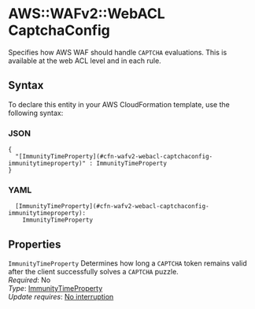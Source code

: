 # AWS::WAFv2::WebACL CaptchaConfig<a name="aws-properties-wafv2-webacl-captchaconfig"></a>

Specifies how AWS WAF should handle `CAPTCHA` evaluations\. This is available at the web ACL level and in each rule\. 

## Syntax<a name="aws-properties-wafv2-webacl-captchaconfig-syntax"></a>

To declare this entity in your AWS CloudFormation template, use the following syntax:

### JSON<a name="aws-properties-wafv2-webacl-captchaconfig-syntax.json"></a>

```
{
  "[ImmunityTimeProperty](#cfn-wafv2-webacl-captchaconfig-immunitytimeproperty)" : ImmunityTimeProperty
}
```

### YAML<a name="aws-properties-wafv2-webacl-captchaconfig-syntax.yaml"></a>

```
  [ImmunityTimeProperty](#cfn-wafv2-webacl-captchaconfig-immunitytimeproperty): 
    ImmunityTimeProperty
```

## Properties<a name="aws-properties-wafv2-webacl-captchaconfig-properties"></a>

`ImmunityTimeProperty`  <a name="cfn-wafv2-webacl-captchaconfig-immunitytimeproperty"></a>
Determines how long a `CAPTCHA` token remains valid after the client successfully solves a `CAPTCHA` puzzle\.   
*Required*: No  
*Type*: [ImmunityTimeProperty](aws-properties-wafv2-webacl-immunitytimeproperty.md)  
*Update requires*: [No interruption](https://docs.aws.amazon.com/AWSCloudFormation/latest/UserGuide/using-cfn-updating-stacks-update-behaviors.html#update-no-interrupt)
